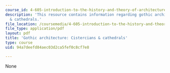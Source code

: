 ```yaml
---
course_id: 4-605-introduction-to-the-history-and-theory-of-architecture-spring-2012
description: 'This resource contains information regarding gothic architecture: cistercians
  & cathedrals.'
file_location: /coursemedia/4-605-introduction-to-the-history-and-theory-of-architecture-spring-2012/94a7deefd84aec03d2ca5fef0c8cf7e8_MIT4_605S12_lec21.pdf
file_type: application/pdf
layout: pdf
title: 'Gothic architecture: Cistercians & cathedrals'
type: course
uid: 94a7deefd84aec03d2ca5fef0c8cf7e8

---
```

None